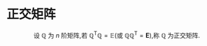 # 正交矩阵

$$\text{设 }\mathbb{Q}\text{ 为 }n\text{ 阶矩阵,若 }\mathbb{Q}^{\mathrm{T}}\mathbb{Q}=\mathbb{E}\text{(或 }\mathbb{Q}\mathbb{Q}^{\mathrm{T}}=\mathbf{E}\text{),称 }\mathbb{Q}\text{ 为正交矩阵}.$$